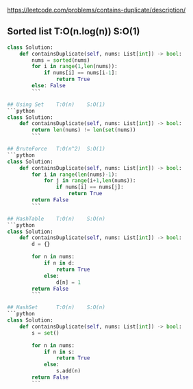 https://leetcode.com/problems/contains-duplicate/description/

## Sorted list   T:O(n.log(n))   S:O(1)
```python
class Solution:
    def containsDuplicate(self, nums: List[int]) -> bool:
        nums = sorted(nums)
        for i in range(1,len(nums)):
            if nums[i] == nums[i-1]:
                return True
        else: False
        ```

## Using Set    T:O(n)    S:O(1)
```python
class Solution:
    def containsDuplicate(self, nums: List[int]) -> bool:
        return len(nums) != len(set(nums))
        ```

## BruteForce   T:O(n^2)  S:O(1)
```python
class Solution:
    def containsDuplicate(self, nums: List[int]) -> bool:
        for i in range(len(nums)-1):
            for j in range(i+1,len(nums)):
                if nums[i] == nums[j]:
                    return True
        return False
        ```

## HashTable    T:O(n)    S:O(n)
```python
class Solution:
    def containsDuplicate(self, nums: List[int]) -> bool:
        d = {}

        for n in nums:
            if n in d:
                return True
            else:
                d[n] = 1
        return False
        ```

## HashSet      T:O(n)    S:O(n)
```python
class Solution:
    def containsDuplicate(self, nums: List[int]) -> bool:
        s = set()

        for n in nums:
            if n in s:
                return True
            else:
                s.add(n)
        return False
        ```